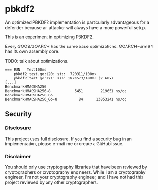 # pbkdf2
An optimized PBKDF2 implementation is particularly advantageous 
for a defender because an attacker will always have a more 
powerful setup.

This is an experiment in optimizing PBKDF2.

Every GOOS/GOARCH has the same base optimizations. GOARCH=arm64
has its own assembly core.

TODO: talk about optimizations.

```
=== RUN   Test100ms
    pbkdf2_test.go:120: std:  720311/100ms
    pbkdf2_test.go:121: asm: 1874573/100ms (2.60x)
[...]
BenchmarkHMACSHA256
BenchmarkHMACSHA256-8      	    5451	    219651 ns/op
BenchmarkHMACSHA256_Go
BenchmarkHMACSHA256_Go-8   	      84	  13853241 ns/op
```

## Security

### Disclosure

This project uses full disclosure. If you find a security bug in
an implementation, please e-mail me or create a GitHub issue.

### Disclaimer

You should only use cryptography libraries that have been
reviewed by cryptographers or cryptography engineers. While I am
a cryptography engineer, I'm not your cryptography engineer, and
I have not had this project reviewed by any other cryptographers.
